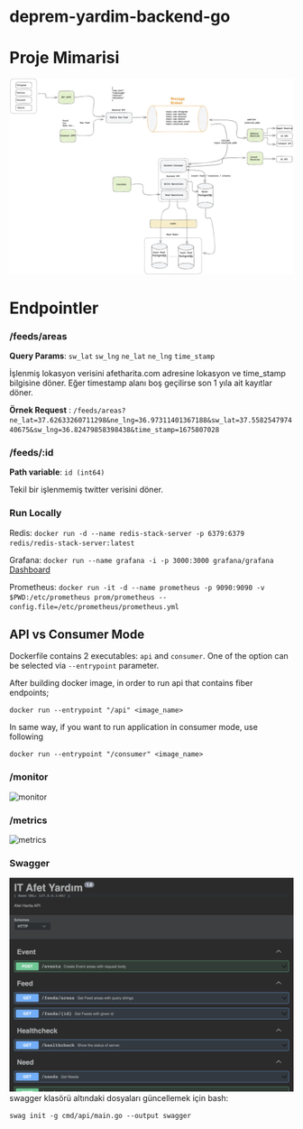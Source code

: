 # deprem-yardim-backend-go

# Proje Mimarisi

![architecture](/docs/architecture.jpeg)

# Endpointler

### /feeds/areas

**Query Params**: `sw_lat` `sw_lng` `ne_lat` `ne_lng` `time_stamp`

İşlenmiş lokasyon verisini afetharita.com adresine lokasyon ve time_stamp bilgisine döner. Eğer timestamp alanı boş
geçilirse son 1 yıla ait kayıtlar döner.

**Örnek
Request** : `/feeds/areas?ne_lat=37.62633260711298&ne_lng=36.97311401367188&sw_lat=37.558254797440675&sw_lng=36.82479858398438&time_stamp=1675807028`

### /feeds/:id

**Path variable**: `id (int64)`

Tekil bir işlenmemiş twitter verisini döner.

### Run Locally

Redis: `docker run -d --name redis-stack-server -p 6379:6379 redis/redis-stack-server:latest`

Grafana: `docker run --name grafana -i -p 3000:3000 grafana/grafana`
[Dashboard](https://grafana.com/grafana/dashboards/6671-go-processes/)

Prometheus: `docker run -it -d --name prometheus -p 9090:9090 -v $PWD:/etc/prometheus prom/prometheus --config.file=/etc/prometheus/prometheus.yml`

## API vs Consumer Mode

Dockerfile contains 2 executables: `api` and `consumer`. One of the option can be selected via `--entrypoint` parameter.

After building docker image, in order to run api that contains fiber endpoints;

```shell
docker run --entrypoint "/api" <image_name>
```

In same way, if you want to run application in consumer mode, use following

```shell
docker run --entrypoint "/consumer" <image_name>
```

### /monitor

![monitor](/docs/fiber-monitor.png)

### /metrics

![metrics](/docs/metrics.png)

### Swagger

![swagger](/docs/swagger.png)
swagger klasörü altındaki dosyaları güncellemek için bash:

```
swag init -g cmd/api/main.go --output swagger
```
